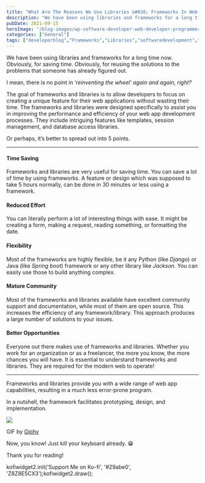 ```yaml
---
title: "What Are The Reasons We Use Libraries &#038; Frameworks In Web Development"
description: "We have been using libraries and frameworks for a long time now. Obviously, for saving time. Obviously, for reusing the solutions to the problems that someone has already figured out. I mean, there is no point in &#8216;reinventing the wheel&#8217; again and again, right? The goal of frameworks and libraries&nbsp;is to allow developers to focus [&hellip;]"
pubDate: 2021-09-15
heroImage: "/blog-images/wp-software-developer-web-developer-programmer-6521720.jpg"
categories: ["General"]
tags: ["developerblog","Frameworks","Libraries","softwaredevelopment","thedeveloperstory","Web Development"]
---
```


We have been using libraries and frameworks for a long time now. Obviously, for saving time. Obviously, for reusing the solutions to the problems that someone has already figured out.

I mean, there is no point in ‘_reinventing the wheel’ again and again, right?_

The goal of frameworks and libraries is to allow developers to focus on creating a unique feature for their web applications without wasting their time. The frameworks and libraries were designed specifically to assist you in improving the performance and efficiency of your web app development processes. They include intriguing features like templates, session management, and database access libraries.

Or perhaps, it’s better to spread out into 5 points.

* * *

#### **Time Saving**

Frameworks and libraries are very useful for saving time. You can save a lot of time by using frameworks. A feature or design which was supposed to take 5 hours normally, can be done in 30 minutes or less using a framework.

#### **Reduced Effort**

You can literally perform a lot of interesting things with ease. It might be creating a form, making a request, reading something, or formatting the date.

#### **Flexibility**

Most of the frameworks are highly flexible, be it any Python (like _Django_) or Java (like _Spring boot_) framework or any other library like _Jackson_. You can easily use those to build anything complex.

#### **Mature Community**

Most of the frameworks and libraries available have excellent community support and documentation, while most of them are open source. This increases the efficiency of any framework/library. This approach produces a large number of solutions to your issues.

#### **Better Opportunities**

Everyone out there makes use of frameworks and libraries. Whether you work for an organization or as a freelancer, the more you know, the more chances you will have. It is essential to understand frameworks and libraries. They are required for the modern web to operate! 

* * *

Frameworks and libraries provide you with a wide range of web app capabilities, resulting in a much less error-prone program.

In a nutshell, the framework facilitates prototyping, design, and implementation.

![](https://thedeveloperstory.com/wp-content/uploads/2021/09/programmer-giphy.gif)

GIF by [Giphy](https://media.giphy.com/media/MdA16VIoXKKxNE8Stk/giphy.gif?cid=ecf05e47n9gk3g405z5a81dcnxfbqtfncafjjzxa6zyk0j5g&rid=giphy.gif&ct=g)

Now, you know! Just kill your keyboard already. 😁

Thank you for reading!

kofiwidget2.init('Support Me on Ko-fi', '#29abe0', 'Z8Z8E5CX3');kofiwidget2.draw();